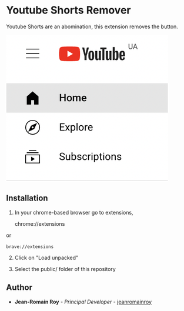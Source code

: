 # Youtube Shorts Remover

Youtube Shorts are an abomination, this extension removes the button. 

![preview](./public/assets/preview.png)


## Installation

1. In your chrome-based browser go to extensions,

    chrome://extensions

or

    brave://extensions

2. Click on "Load unpacked"

3. Select the public/ folder of this repository


## Author

* **Jean-Romain Roy** - *Principal Developer* - [jeanromainroy](https://github.com/jeanromainroy)
